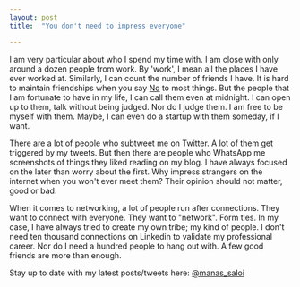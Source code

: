 ```yaml
---
layout: post
title:  "You don't need to impress everyone"

---
```


I am very particular about who I spend my time with. I am close with only around a dozen people from work. By 'work', I mean all the places I have ever worked at. Similarly, I can count the number of friends I have. It is hard to maintain friendships when you say [No](https://manassaloi.com/2020/01/01/getting-shit-done-happiness.html) to most things. But the people that I am fortunate to have in my life, I can call them even at midnight. I can open up to them, talk without being judged. Nor do I judge them. I am free to be myself with them. Maybe, I can even do a startup with them someday, if I want.  

There are a lot of people who subtweet me on Twitter. A lot of them get triggered by my tweets. But then there are people who WhatsApp me screenshots of things they liked reading on my blog. I have always focused on the later than worry about the first. Why impress strangers on the internet when you won't ever meet them? Their opinion should not matter, good or bad.

When it comes to networking, a lot of people run after connections. They want to connect with everyone. They want to "network". Form ties. In my case, I have always tried to create my own tribe; my kind of people. I don't need ten thousand connections on Linkedin to validate my professional career. Nor do I need a hundred people to hang out with. A few good friends are more than enough.

Stay up to date with my latest posts/tweets here: [@manas_saloi](http://twitter.com/manas_saloi)
